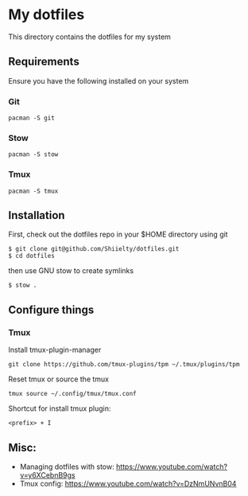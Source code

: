 # My dotfiles

This directory contains the dotfiles for my system

## Requirements

Ensure you have the following installed on your system

### Git

```
pacman -S git
```

### Stow

```
pacman -S stow
```

### Tmux

```
pacman -S tmux
```

## Installation

First, check out the dotfiles repo in your $HOME directory using git

```
$ git clone git@github.com/Shiielty/dotfiles.git
$ cd dotfiles
```

then use GNU stow to create symlinks

```
$ stow .
```

## Configure things

### Tmux

Install tmux-plugin-manager

```
git clone https://github.com/tmux-plugins/tpm ~/.tmux/plugins/tpm
```

Reset tmux or source the tmux

```
tmux source ~/.config/tmux/tmux.conf
```

Shortcut for install tmux plugin:

```
<prefix> + I
```

## Misc:

- Managing dotfiles with stow: https://www.youtube.com/watch?v=y6XCebnB9gs
- Tmux config: https://www.youtube.com/watch?v=DzNmUNvnB04
